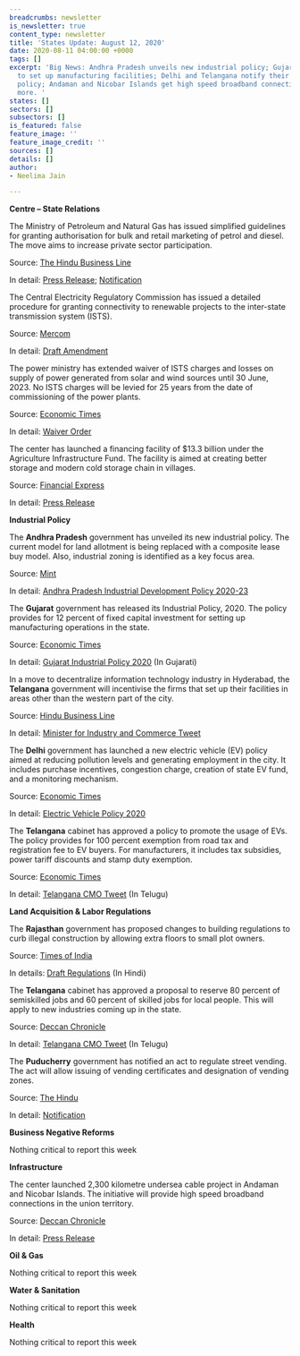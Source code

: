 ```yaml
---
breadcrumbs: newsletter
is_newsletter: true
content_type: newsletter
title: 'States Update: August 12, 2020'
date: 2020-08-11 04:00:00 +0000
tags: []
excerpt: 'Big News: Andhra Pradesh unveils new industrial policy; Gujarat offers incentives
  to set up manufacturing facilities; Delhi and Telangana notify their electric vehicle
  policy; Andaman and Nicobar Islands get high speed broadband connectivity;  and
  more. '
states: []
sectors: []
subsectors: []
is_featured: false
feature_image: ''
feature_image_credit: ''
sources: []
details: []
author:
- Neelima Jain

---
```

**Centre – State Relations**

The Ministry of Petroleum and Natural Gas has issued simplified guidelines for granting authorisation for bulk and retail marketing of petrol and diesel. The move aims to increase private sector participation.

Source: [The Hindu Business Line](https://www.thehindubusinessline.com/economy/petroleum-ministry-simplifies-norms-for-bulk-petrol-diesel-sale/article32266682.ece)

In detail: [Press Release](https://pib.nic.in/PressReleasePage.aspx?PRID=1643283); [Notification](http://petroleum.nic.in/sites/default/files/Control%20Order.pdf)

The Central Electricity Regulatory Commission has issued a detailed procedure for granting connectivity to renewable projects to the inter-state transmission system (ISTS).

Source: [Mercom](https://mercomindia.com/cerc-blueprint-ists-renewable-projects/)

In detail: [Draft Amendment](http://www.cercind.gov.in/2020/draft_reg/Draft%20RE%20Connectivity%20Procedure.pdf)

The power ministry has extended waiver of ISTS charges and losses on supply of power generated from solar and wind sources until 30 June, 2023. No ISTS charges will be levied for 25 years from the date of commissioning of the power plants.

Source: [Economic Times](https://energy.economictimes.indiatimes.com/news/renewable/govt-grants-ists-waiver-extension-for-solar-wind-projects-until-june-2023/77390466)

In detail: [Waiver Order](https://powermin.nic.in/sites/default/files/webform/notices/Letter_dtd_5Aug_2020_reg_Waiver_of_ISTS_charges_and_losses.pdf)

The center has launched a financing facility of $13.3 billion under the Agriculture Infrastructure Fund. The facility is aimed at creating better storage and modern cold storage chain in villages.

Source: [Financial Express](http://financialexpress.com/economy/pm-modi-launches-financing-facility-of-rs-1-lakh-crore-under-agriculture-infrastructure-fund/2049574/)

In detail: [Press Release](https://pib.gov.in/PressReleasePage.aspx?PRID=1644529)

**Industrial Policy**

The **Andhra Pradesh** government has unveiled its new industrial policy. The current model for land allotment is being replaced with a composite lease buy model. Also, industrial zoning is identified as a key focus area.

Source: [Mint](https://www.livemint.com/news/india/andhra-govt-unveils-new-industrial-policy-identifies-10-thrust-areas-11597045676550.html)

In detail: [Andhra Pradesh Industrial Development Policy 2020-23](https://www.sakshi.com/sites/default/files/article_images/2020/08/10/ap_industrial_policy_brochure_01_final.pdf)

The **Gujarat** government has released its Industrial Policy, 2020. The policy provides for 12 percent of fixed capital investment for setting up manufacturing operations in the state.

Source: [Economic Times](https://economictimes.indiatimes.com/news/economy/policy/gujarat-announces-industrial-policy-2020-cm-vijay-rupani-says-it-will-make-the-state-atmanirbhar/articleshow/77410785.cms)

In detail: [Gujarat Industrial Policy 2020](https://www.scribd.com/document/471685126/Press-Note-Industrial-Policy-07082020-Gujarati) (In Gujarati)

In a move to decentralize information technology industry in Hyderabad, the **Telangana** government will incentivise the firms that set up their facilities in areas other than the western part of the city.

Source: [Hindu Business Line](https://www.thehindubusinessline.com/info-tech/telangana-launches-grid-policy-for-it-industry-development/article32283841.ece)

In detail: [Minister for Industry and Commerce Tweet](https://twitter.com/KTRTRS/status/1291088586196975617)

The **Delhi** government has launched a new electric vehicle (EV) policy aimed at reducing pollution levels and generating employment in the city. It includes purchase incentives, congestion charge, creation of state EV fund, and a monitoring mechanism.

Source: [Economic Times](https://auto.economictimes.indiatimes.com/news/industry/kejriwal-launches-delhi-electric-vehicle-policy-says-it-will-boost-economy/77410709)

In detail: [Electric Vehicle Policy 2020](https://transport.delhi.gov.in/sites/default/files/All-PDF/Delhi_Electric_Vehicles_Policy_2020.pdf)

The **Telangana** cabinet has approved a policy to promote the usage of EVs. The policy provides for 100 percent exemption from road tax and registration fee to EV buyers. For manufacturers, it includes tax subsidies, power tariff discounts and stamp duty exemption.

Source: [Economic Times](https://auto.economictimes.indiatimes.com/news/industry/telangana-govt-exempts-evs-from-road-tax-registration-fees-under-new-policy/77390154)

In detail: [Telangana CMO Tweet](https://twitter.com/TelanganaCMO/status/1291065945075494914?s=20) (In Telugu)

**Land Acquisition & Labor Regulations**

The **Rajasthan** government has proposed changes to building regulations to curb illegal construction by allowing extra floors to small plot owners.

Source: [Times of India](https://timesofindia.indiatimes.com/city/jaipur/extra-floors-and-smaller-farm-houses-to-boost-govt-revenue/articleshow/77402764.cms)

In details: [Draft Regulations](https://urban.rajasthan.gov.in/content/dam/raj/udh/udh%20department/pdf/News/PROPOSED%20RAJASTHAN%20URBAN%20AREAS%20BUILDING%20BYELAWS-2020%20%20Draft-VIII_28-07-2020_.pdf) (In Hindi)

The **Telangana** cabinet has approved a proposal to reserve 80 percent of semiskilled jobs and 60 percent of skilled jobs for local people. This will apply to new industries coming up in the state.

Source: [Deccan Chronicle](https://www.deccanchronicle.com/nation/current-affairs/060820/telangana-decides-to-reserve-majority-of-new-jobs-for-local-workers.html)

In detail: [Telangana CMO Tweet](https://twitter.com/TelanganaCMO/status/1291059509700382720?s=20) (In Telugu)

The **Puducherry** government has notified an act to regulate street vending. The act will allow issuing of vending certificates and designation of vending zones.

Source: [The Hindu](https://www.thehindu.com/news/cities/puducherry/puducherry-govt-notifies-act-to-regulate-street-vending/article32257673.ece)

In detail: [Notification](https://lad.py.gov.in/sites/default/files/go-ms-12.pdf)

**Business Negative Reforms**

Nothing critical to report this week

**Infrastructure**

The center launched 2,300 kilometre undersea cable project in Andaman and Nicobar Islands. The initiative will provide high speed broadband connections in the union territory.

Source: [Deccan Chronicle](https://www.deccanchronicle.com/business/in-other-news/100820/pm-launches-2300-km-undersea-cable-project-to-boost-andamans-internet.html)

In detail: [Press Release](https://pib.gov.in/PressReleasePage.aspx?PRID=1644067)

**Oil & Gas**

Nothing critical to report this week

**Water & Sanitation**

Nothing critical to report this week

**Health**

Nothing critical to report this week
